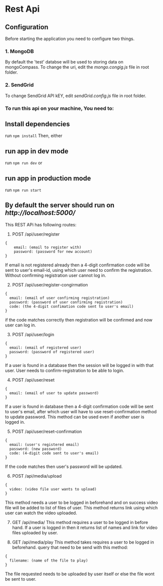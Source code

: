 # Rest Api

## Configuration
Before starting the application you need to configure two things.
### 1. MongoDB
By default the 'test' databse will be used to storing data on mongoCompass.
To change the uri, edit the *mongo.congig.js* file in root folder.
### 2. SendGrid
To change SendGrid API kEY, edit *sendGrid.config.js* file in root folder.


### To run this api on your machine, You need to:
## Install dependencies
run `npm install`
Then, either
## run  app in dev mode
run `npm run dev`
or
## run app in production mode
run `npm run start`

## By default the server should run on *http://localhost:5000/*

This REST APi has following routes:

1. POST /api/user/register
```
{
    email: (email to register with)
    password: (password for new account)
}
```
If email is not registered already then a 4-digit confirmation code will be sent to user's email-id, using which user need to confirm the registration. Without confirming registration user cannot log in.

2. POST /api/user/register-congirmation
```
{
  email: (email of user confirming registration)
  password: (password of user confirming registration)
  code: (the 4-digit confimation code sent to user's email)
}
```
if the code matches correctly then registration will be confirmed and now user can log in.

3. POST /api/user/login
```
{
  email: (email of registered user)
  password: (password of registered user)
}
```
If a user is found in a database then the session will be logged in with that user.
User needs to confirm-registration to be able to login.

4. POST /api/user/reset
```
{
  email: (email of user to update password)
}
```
If a user is found in database then a 4-digit confirmation code will be sent to user's email, after which user will have to use reset-confirmation method to update password.
This method can be used even if another user is logged in.

5. POST /api/user/reset-confirmation
```
{
  email: (user's registered email)
  password: (new password)
  code: (4-digit code sent to user's email)
}
```
If the code matches then user's password will be updated.

6. POST /api/media/upload
```
{
  video: (video file user wants to upload)
}
```
This method needs a user to be logged in beforehand and on success video file will be added to list of files of user.
This method returns link using which user can watch the video uploaded.

7. GET /api/media/
This method requires a user to be logged in before hand.
If a user is logged in then it returns list of names and link for video files uploaded by user.

8. GET /api/media/play
This method takes requires a user to be logged in beforehand.
query that need to be send with this method:
```
{
  filename: (name of the file to play)
}
```
The file requested needs to be uploaded by user itself or else the file wont be sent to user.